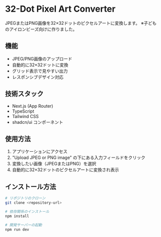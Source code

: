 # 32-Dot Pixel Art Converter

JPEGまたはPNG画像を32×32ドットのピクセルアートに変換します。
※子どものアイロンビーズ向けに作りました。

## 機能

- JPEG/PNG画像のアップロード
- 自動的に32×32ドットに変換
- グリッド表示で見やすい出力
- レスポンシブデザイン対応

## 技術スタック

- Next.js (App Router)
- TypeScript
- Tailwind CSS
- shadcn/ui コンポーネント

## 使用方法

1. アプリケーションにアクセス
2. "Upload JPEG or PNG image" の下にある入力フィールドをクリック
3. 変換したい画像（JPEGまたはPNG）を選択
4. 自動的に32×32ドットのピクセルアートに変換され表示

## インストール方法

```bash
# リポジトリのクローン
git clone <repository-url>

# 依存関係のインストール
npm install

# 開発サーバーの起動
npm run dev
